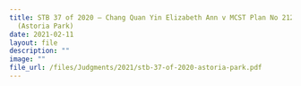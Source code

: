 ```yaml
---
title: STB 37 of 2020 – Chang Quan Yin Elizabeth Ann v MCST Plan No 2120
  (Astoria Park)
date: 2021-02-11
layout: file
description: ""
image: ""
file_url: /files/Judgments/2021/stb-37-of-2020-astoria-park.pdf
---
```

